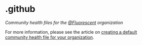 # .github

*Community health files for the [@Fluorescent](https://github.com/fluorescent) organization*

For more information, please see the article on [creating a default community health file for your organization](https://help.github.com/en/articles/creating-a-default-community-health-file-for-your-organization).